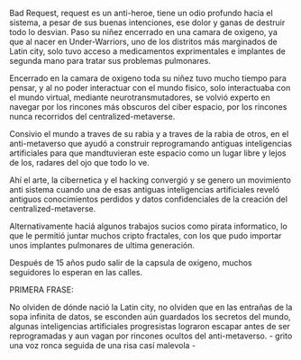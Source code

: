 Bad Request, request es un anti-heroe, tiene un odio profundo hacia el sistema,
a pesar de sus buenas intenciones, ese dolor y ganas de destruir todo lo desvian.
Paso su niñez encerrado en una camara de oxigeno, ya que al nacer en Under-Warriors,
uno de los distritos más marginados de Latin city, solo tuvo acceso a medicamentos
exprimentales e implantes de segunda mano para tratar sus problemas pulmonares.

Encerrado en la camara de oxigeno toda su niñez tuvo mucho tiempo para pensar,
y al no poder interactuar con el mundo fisico, solo interactuaba con el mundo virtual,
mediante neurotransmutadores, se volvió experto en navegar por los rincones más obscuros
del ciber espacio, por los rincones nunca recorridos del centralized-metaverse.

Consivio el mundo a traves de su rabia y a traves de la rabia de otros,
en el anti-metaverso que ayudó a construir reprogramando antiguas inteligencias
artificiales para que mandtuvieran este espacio como un lugar libre y lejos de los,
radares del ojo que todo lo ve.

Ahí el arte, la cibernetica y el hacking convergió y se genero un movimiento
anti sistema cuando una de esas antiguas inteligencias artificiales reveló
antiguos conocimientos perdidos y datos confidenciales de la creación del centralized-metaverse.

Alternativamente haciá algunos trabajos sucios como pirata informatico,
lo que le permitió juntar muchos cripto fractales,
con los que pudo importar unos implantes pulmonares de ultima generación.

Después de 15 años pudo salir de la capsula de oxigeno,
muchos seguidores lo esperan en las calles.

PRIMERA FRASE:

No olviden de dónde nació la Latin city, no olviden que en las entrañas de la sopa infinita de datos, se esconden aún guardados los secretos del mundo, algunas inteligencias artificiales progresistas lograron escapar antes de ser reprogramadas y aun vagan por rincones ocultos del anti-metaverso. - grito una voz ronca seguida de una risa casí malevola -
